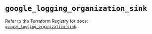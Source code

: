 # `google_logging_organization_sink`

Refer to the Terraform Registry for docs: [`google_logging_organization_sink`](https://registry.terraform.io/providers/hashicorp/google/6.30.0/docs/resources/logging_organization_sink).
